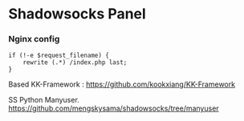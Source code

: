 Shadowsocks Panel
===================

### Nginx config

    if (!-e $request_filename) {
        rewrite (.*) /index.php last;
    }

Based KK-Framework :
https://github.com/kookxiang/KK-Framework

SS Python Manyuser.
https://github.com/mengskysama/shadowsocks/tree/manyuser